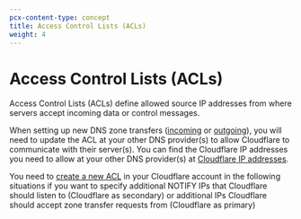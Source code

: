 ```yaml
---
pcx-content-type: concept
title: Access Control Lists (ACLs)
weight: 4
---
```


# Access Control Lists (ACLs)

Access Control Lists (ACLs) define allowed source IP addresses from where servers accept incoming data or control messages.

When setting up new DNS zone transfers ([incoming](/dns/zone-setups/zone-transfers/cloudflare-as-secondary/) or [outgoing](/dns/zone-setups/zone-transfers/cloudflare-as-primary/)), you will need to update the ACL at your other DNS provider(s) to allow Cloudflare to communicate with their server(s). You can find the Cloudflare IP addresses you need to allow at your other DNS provider(s) at [Cloudflare IP addresses](/dns/zone-setups/zone-transfers/access-control-lists/cloudflare-ip-addresses/).

You need to [create a new ACL](/dns/zone-setups/zone-transfers/access-control-lists/create-new-list/) in your Cloudflare account in the following situations if you want to specify additional NOTIFY IPs that Cloudflare should listen to (Cloudflare as secondary) or additional IPs Cloudflare should accept zone transfer requests from (Cloudflare as primary)